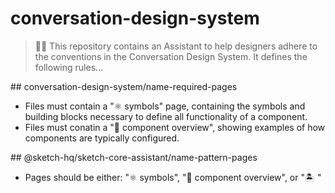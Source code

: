# conversation-design-system

> 💁‍♀️ This repository contains an Assistant to help designers adhere to the conventions in the
> Conversation Design System. It defines the following rules...

<div id="conversation-design-system/name-required-pages">
## conversation-design-system/name-required-pages

- Files must contain a "⚛️ symbols" page, containing the symbols and building blocks necessary to
  define all functionality of a component.
- Files must conatin a "💁‍ component overview", showing examples of how components are typically
configured.
</div>

<div id="@sketch-hq/sketch-core-assistant/name-pattern-pages">
## @sketch-hq/sketch-core-assistant/name-pattern-pages

- Pages should be either: "⚛️ symbols", "💁‍ component overview", or "🏝 <exploration name>"
</div>
